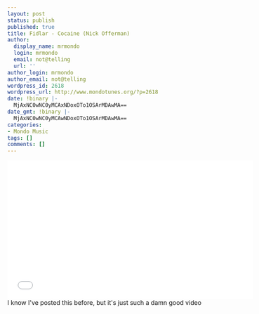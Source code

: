 ```yaml
---
layout: post
status: publish
published: true
title: Fidlar - Cocaine (Nick Offerman)
author:
  display_name: mrmondo
  login: mrmondo
  email: not@telling
  url: ''
author_login: mrmondo
author_email: not@telling
wordpress_id: 2618
wordpress_url: http://www.mondotunes.org/?p=2618
date: !binary |-
  MjAxNC0wNC0yMCAxNDoxOTo1OSArMDAwMA==
date_gmt: !binary |-
  MjAxNC0wNC0yMCAwNDoxOTo1OSArMDAwMA==
categories:
- Mondo Music
tags: []
comments: []
---
```

<iframe width="560" height="315" src="//www.youtube.com/embed/D2srovkhf0w" frameborder="0"> </iframe>
I know I've posted this before, but it's just such a damn good video
